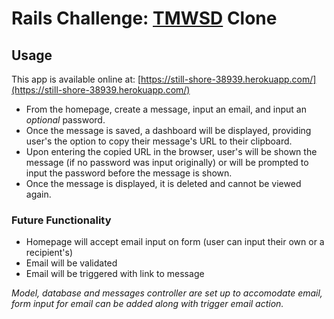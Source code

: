 # Rails Challenge: [TMWSD](https://www.thismessagewillselfdestruct.com/) Clone 

## Usage

This app is available online at: [https://still-shore-38939.herokuapp.com/](https://still-shore-38939.herokuapp.com/)

* From the homepage, create a message, input an email, and input an *optional* password. 
* Once the message is saved, a dashboard will be displayed, providing user's the option to copy their message's URL to their clipboard.
* Upon entering the copied URL in the browser, user's will be shown the message (if no password was input originally) or will be prompted to input the password before the message is shown. 
* Once the message is displayed, it is deleted and cannot be viewed again. 

### Future Functionality

* Homepage will accept email input on form (user can input their own or a recipient's) 
* Email will be validated
* Email will be triggered with link to message


*Model, database and messages controller are set up to accomodate email, form input for email can be added along with trigger email action.*